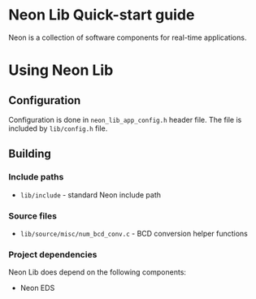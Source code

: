 # Neon Lib Quick-start guide

Neon is a collection of software components for real-time applications.

# Using Neon Lib

## Configuration

Configuration is done in `neon_lib_app_config.h` header file. The file is included
by `lib/config.h` file.

## Building

### Include paths

- `lib/include` - standard Neon include path

### Source files

- `lib/source/misc/num_bcd_conv.c` - BCD conversion helper functions

### Project dependencies

Neon Lib does depend on the following components:
- Neon EDS


